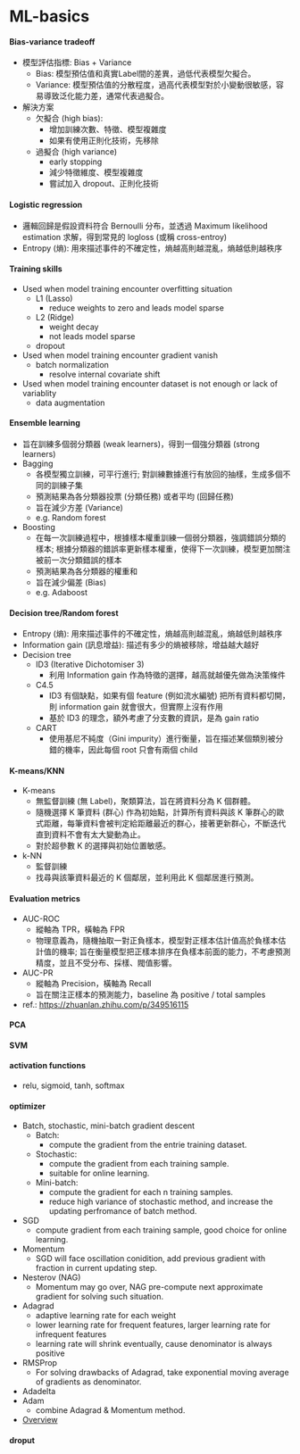 # ML-basics

#### Bias-variance tradeoff
  - 模型評估指標: Bias + Variance
    - Bias: 模型預估值和真實Label間的差異，過低代表模型欠擬合。
    - Variance: 模型預估值的分散程度，過高代表模型對於小變動很敏感，容易導致泛化能力差，通常代表過擬合。
  - 解決方案
    - 欠擬合 (high bias):
      - 增加訓練次數、特徵、模型複雜度
      - 如果有使用正則化技術，先移除
    - 過擬合 (high variance) 
      - early stopping
      - 減少特徵維度、模型複雜度
      - 嘗試加入 dropout、正則化技術

#### Logistic regression
  - 邏輯回歸是假設資料符合 Bernoulli 分布，並透過 Maximum likelihood estimation 求解，得到常見的 logloss (或稱 cross-entroy)
  - Entropy (熵): 用來描述事件的不確定性，熵越高則越混亂，熵越低則越秩序

#### Training skills
  - Used when model training encounter overfitting situation
    - L1 (Lasso)
      - reduce weights to zero and leads model sparse
    - L2 (Ridge)
      - weight decay
      - not leads model sparse
    - dropout
  - Used when model training encounter gradient vanish
    - batch normalization
      - resolve internal covariate shift
  - Used when model training encounter dataset is not enough or lack of variablity
    - data augmentation

#### Ensemble learning
  - 旨在訓練多個弱分類器 (weak learners)，得到一個強分類器 (strong learners)
  - Bagging
    - 各模型獨立訓練，可平行進行; 對訓練數據進行有放回的抽樣，生成多個不同的訓練子集
    - 預測結果為各分類器投票 (分類任務) 或者平均 (回歸任務)
    - 旨在減少方差 (Variance)
    - e.g. Random forest
  - Boosting
    - 在每一次訓練過程中，根據樣本權重訓練一個弱分類器，強調錯誤分類的樣本; 根據分類器的錯誤率更新樣本權重，使得下一次訓練，模型更加關注被前一次分類錯誤的樣本
    - 預測結果為各分類器的權重和
    - 旨在減少偏差 (Bias)
    - e.g. Adaboost
     
#### Decision tree/Random forest
  - Entropy (熵): 用來描述事件的不確定性，熵越高則越混亂，熵越低則越秩序
  - Information gain (訊息增益): 描述有多少的熵被移除，增益越大越好
  - Decision tree
    - ID3 (Iterative Dichotomiser 3)
      - 利用 Information gain 作為特徵的選擇，越高就越優先做為決策條件
    - C4.5
      - ID3 有個缺點，如果有個 feature (例如流水編號) 把所有資料都切開，則 information gain 就會很大，但實際上沒有作用
      - 基於 ID3 的理念，額外考慮了分支數的資訊，是為 gain ratio
    - CART
      - 使用基尼不純度（Gini impurity）進行衡量，旨在描述某個類別被分錯的機率，因此每個 root 只會有兩個 child

#### K-means/KNN
  - K-means
    - 無監督訓練 (無 Label)，聚類算法，旨在將資料分為 K 個群體。
    - 隨機選擇 K 筆資料 (群心) 作為初始點，計算所有資料與該 K 筆群心的歐式距離，每筆資料會被判定給距離最近的群心，接著更新群心，不斷迭代直到資料不會有太大變動為止。
    - 對於超參數 K 的選擇與初始位置敏感。
  - k-NN
    - 監督訓練
    - 找尋與該筆資料最近的 K 個鄰居，並利用此 K 個鄰居進行預測。

#### Evaluation metrics
  - AUC-ROC
    - 縱軸為 TPR，橫軸為 FPR
    - 物理意義為，隨機抽取一對正負樣本，模型對正樣本估計值高於負樣本估計值的機率; 旨在衡量模型把正樣本排序在負樣本前面的能力，不考慮預測精度，並且不受分布、採樣、閥值影響。
  - AUC-PR
    - 縱軸為 Precision，橫軸為 Recall
    - 旨在關注正樣本的預測能力，baseline 為 positive / total samples
  - ref.: https://zhuanlan.zhihu.com/p/349516115

#### PCA

#### SVM

#### activation functions
  - relu, sigmoid, tanh, softmax

#### optimizer
  - Batch, stochastic, mini-batch gradient descent
    - Batch:
      - compute the gradient from the entrie training dataset.
    - Stochastic:
      - compute the gradient from each training sample.
      - suitable for online learning.
    - Mini-batch:
      - compute the gradient for each n training samples.
      - reduce high variance of stochastic method, and increase the updating perfromance of batch method.
  - SGD
    - compute gradient from each training sample, good choice for online learning.
  - Momentum
    - SGD will face oscillation conidition, add previous gradient with fraction in current updating step.
  - Nesterov (NAG)
    - Momentum may go over, NAG pre-compute next approximate gradient for solving such situation.
  - Adagrad
    - adaptive learning rate for each weight
    - lower learning rate for frequent features, larger learning rate for infrequent features
    - learning rate will shrink eventually, cause denominator is always positive
  - RMSProp
    - For solving drawbacks of Adagrad, take exponential moving average of gradients as denominator.
  - Adadelta
  - Adam
    - combine Adagrad & Momentum method.
  - [Overview](https://ruder.io/optimizing-gradient-descent/)

#### droput
